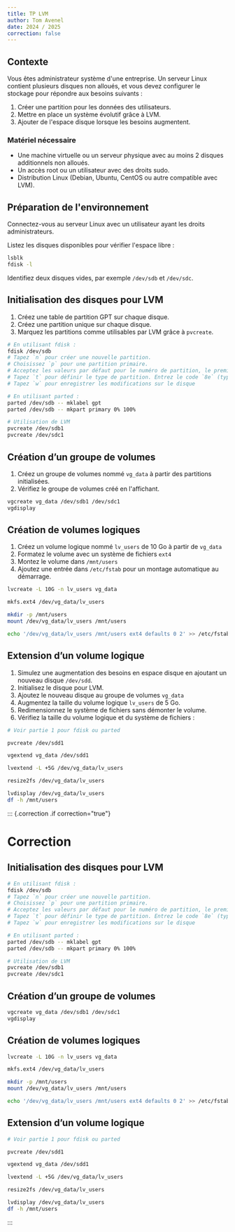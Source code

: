 ```yaml
---
title: TP LVM
author: Tom Avenel
date: 2024 / 2025
correction: false
---
```


## Contexte

Vous êtes administrateur système d'une entreprise. Un serveur Linux contient plusieurs disques non alloués, et vous devez configurer le stockage pour répondre aux besoins suivants :

1. Créer une partition pour les données des utilisateurs.
2. Mettre en place un système évolutif grâce à LVM.
3. Ajouter de l'espace disque lorsque les besoins augmentent.

### Matériel nécessaire

- Une machine virtuelle ou un serveur physique avec au moins 2 disques additionnels non alloués.
- Un accès root ou un utilisateur avec des droits sudo.
- Distribution Linux (Debian, Ubuntu, CentOS ou autre compatible avec LVM).

## Préparation de l'environnement

Connectez-vous au serveur Linux avec un utilisateur ayant les droits administrateurs.

Listez les disques disponibles pour vérifier l'espace libre :

```sh
lsblk
fdisk -l
```

Identifiez deux disques vides, par exemple `/dev/sdb` et `/dev/sdc`.

## Initialisation des disques pour LVM

1. Créez une table de partition GPT sur chaque disque.
2. Créez une partition unique sur chaque disque.
3. Marquez les partitions comme utilisables par LVM grâce à `pvcreate`.

```sh
# En utilisant fdisk :
fdisk /dev/sdb
# Tapez `n` pour créer une nouvelle partition.
# Choisissez `p` pour une partition primaire.
# Acceptez les valeurs par défaut pour le numéro de partition, le premier secteur, et le dernier secteur (pleine capacité).
# Tapez `t` pour définir le type de partition. Entrez le code `8e` (type `LVM`).
# Tapez `w` pour enregistrer les modifications sur le disque

# En utilisant parted :
parted /dev/sdb -- mklabel gpt
parted /dev/sdb -- mkpart primary 0% 100%

# Utilisation de LVM
pvcreate /dev/sdb1
pvcreate /dev/sdc1
```

## Création d’un groupe de volumes

1. Créez un groupe de volumes nommé `vg_data` à partir des partitions initialisées.
2. Vérifiez le groupe de volumes créé en l'affichant.
 
```sh
vgcreate vg_data /dev/sdb1 /dev/sdc1
vgdisplay
```

## Création de volumes logiques

1. Créez un volume logique nommé `lv_users` de 10 Go à partir de `vg_data`
2. Formatez le volume avec un système de fichiers `ext4`
3. Montez le volume dans `/mnt/users`
4. Ajoutez une entrée dans `/etc/fstab` pour un montage automatique au démarrage.

```sh
lvcreate -L 10G -n lv_users vg_data

mkfs.ext4 /dev/vg_data/lv_users

mkdir -p /mnt/users
mount /dev/vg_data/lv_users /mnt/users

echo '/dev/vg_data/lv_users /mnt/users ext4 defaults 0 2' >> /etc/fstab
```

## Extension d’un volume logique

1. Simulez une augmentation des besoins en espace disque en ajoutant un nouveau disque `/dev/sdd`.
2. Initialisez le disque pour LVM.
3. Ajoutez le nouveau disque au groupe de volumes `vg_data`
4. Augmentez la taille du volume logique `lv_users` de 5 Go.
5. Redimensionnez le système de fichiers sans démonter le volume.
6. Vérifiez la taille du volume logique et du système de fichiers :

```sh
# Voir partie 1 pour fdisk ou parted

pvcreate /dev/sdd1

vgextend vg_data /dev/sdd1

lvextend -L +5G /dev/vg_data/lv_users

resize2fs /dev/vg_data/lv_users

lvdisplay /dev/vg_data/lv_users
df -h /mnt/users
```


::: {.correction .if correction="true"}
# Correction

## Initialisation des disques pour LVM

```sh
# En utilisant fdisk :
fdisk /dev/sdb
# Tapez `n` pour créer une nouvelle partition.
# Choisissez `p` pour une partition primaire.
# Acceptez les valeurs par défaut pour le numéro de partition, le premier secteur, et le dernier secteur (pleine capacité).
# Tapez `t` pour définir le type de partition. Entrez le code `8e` (type `LVM`).
# Tapez `w` pour enregistrer les modifications sur le disque

# En utilisant parted :
parted /dev/sdb -- mklabel gpt
parted /dev/sdb -- mkpart primary 0% 100%

# Utilisation de LVM
pvcreate /dev/sdb1
pvcreate /dev/sdc1
```

## Création d’un groupe de volumes

```sh
vgcreate vg_data /dev/sdb1 /dev/sdc1
vgdisplay
```

## Création de volumes logiques

```sh
lvcreate -L 10G -n lv_users vg_data

mkfs.ext4 /dev/vg_data/lv_users

mkdir -p /mnt/users
mount /dev/vg_data/lv_users /mnt/users

echo '/dev/vg_data/lv_users /mnt/users ext4 defaults 0 2' >> /etc/fstab
```

## Extension d’un volume logique

```sh
# Voir partie 1 pour fdisk ou parted

pvcreate /dev/sdd1

vgextend vg_data /dev/sdd1

lvextend -L +5G /dev/vg_data/lv_users

resize2fs /dev/vg_data/lv_users

lvdisplay /dev/vg_data/lv_users
df -h /mnt/users
```
:::
